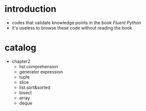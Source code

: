 # introduction
-   codes that validate knowledge points in the book *Fluent Python*
-   it's useless to browse these code without reading the book

# catalog
-   chapter2
    -   list comprehension
    -   generator expression
    -   tuple
    -   slice
    -   list.sort&sorted
    -   bisect
    -   array
    -   deque